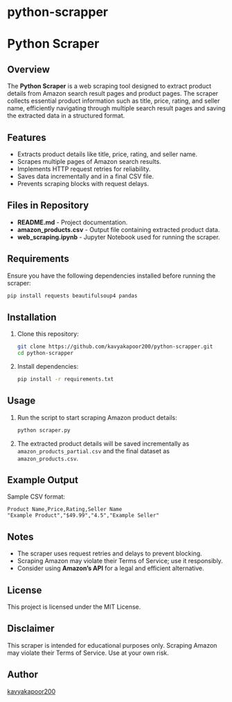 # python-scrapper
# Python Scraper

## Overview
The **Python Scraper** is a web scraping tool designed to extract product details from Amazon search result pages and product pages. The scraper collects essential product information such as title, price, rating, and seller name, efficiently navigating through multiple search result pages and saving the extracted data in a structured format.

## Features
- Extracts product details like title, price, rating, and seller name.
- Scrapes multiple pages of Amazon search results.
- Implements HTTP request retries for reliability.
- Saves data incrementally and in a final CSV file.
- Prevents scraping blocks with request delays.

## Files in Repository
- **README.md** - Project documentation.
- **amazon_products.csv** - Output file containing extracted product data.
- **web_scraping.ipynb** - Jupyter Notebook used for running the scraper.

## Requirements
Ensure you have the following dependencies installed before running the scraper:

```bash
pip install requests beautifulsoup4 pandas
```

## Installation
1. Clone this repository:
   ```bash
   git clone https://github.com/kavyakapoor200/python-scrapper.git
   cd python-scrapper
   ```
2. Install dependencies:
   ```bash
   pip install -r requirements.txt
   ```

## Usage
1. Run the script to start scraping Amazon product details:
   ```bash
   python scraper.py
   ```
2. The extracted product details will be saved incrementally as `amazon_products_partial.csv` and the final dataset as `amazon_products.csv`.

## Example Output
Sample CSV format:
```
Product Name,Price,Rating,Seller Name
"Example Product","$49.99","4.5","Example Seller"
```

## Notes
- The scraper uses request retries and delays to prevent blocking.
- Scraping Amazon may violate their Terms of Service; use it responsibly.
- Consider using **Amazon’s API** for a legal and efficient alternative.

## License
This project is licensed under the MIT License.

## Disclaimer
This scraper is intended for educational purposes only. Scraping Amazon may violate their Terms of Service. Use at your own risk.

## Author
[kavyakapoor200](https://github.com/kavyakapoor200)

